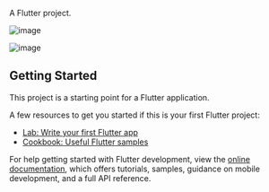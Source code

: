A Flutter project.

![image](https://github.com/user-attachments/assets/dfe2bc28-e555-49b7-b804-e787a853275d)

![image](https://github.com/user-attachments/assets/6e8e5adc-4f48-41bc-bc34-2d47c1778733)


## Getting Started

This project is a starting point for a Flutter application.

A few resources to get you started if this is your first Flutter project:

- [Lab: Write your first Flutter app](https://docs.flutter.dev/get-started/codelab)
- [Cookbook: Useful Flutter samples](https://docs.flutter.dev/cookbook)

For help getting started with Flutter development, view the
[online documentation](https://docs.flutter.dev/), which offers tutorials,
samples, guidance on mobile development, and a full API reference.
